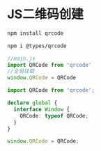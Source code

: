 # JS二维码创建

```bash
npm install qrcode

npm i @types/qrcode
```

```javascript
//main.js
import QRCode from 'qrcode'
//全局挂载
window.QRCode = QRCode
```

```typescript
import QRCode from 'qrcode';

declare global {
  interface Window {
    QRCode: typeof QRCode;
  }
}

window.QRCode = QRCode;
```
